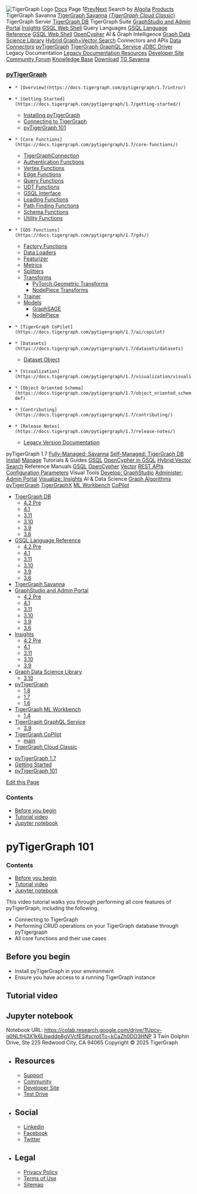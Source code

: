 ![TigerGraph Logo](https://www.tigergraph.com/wp-content/uploads/2020/05/TG_LOGO.svg) [Docs](https://docs.tigergraph.com/home)
Page 1[Prev](https://docs.tigergraph.com/pytigergraph/1.7/getting-started/101)[Next](https://docs.tigergraph.com/pytigergraph/1.7/getting-started/101)
Search by [Algolia](https://www.algolia.com/docsearch)
[Products](https://docs.tigergraph.com/pytigergraph/1.7/getting-started/101)
TigerGraph Savanna
[TigerGraph Savanna](https://docs.tigergraph.com/savanna/main/overview/) [(_TigerGraph Cloud Classic_)](https://docs.tigergraph.com/cloud/main/start/overview)
TigerGraph Server
[TigerGraph DB](https://docs.tigergraph.com/tigergraph-server/4.2/intro/)
TigerGraph Suite
[GraphStudio and Admin Portal](https://docs.tigergraph.com/gui/4.2/intro/) [Insights](https://docs.tigergraph.com/insights/4.2/intro/) [GSQL Web Shell](https://docs.tigergraph.com/tigergraph-server/current/gsql-shell/web)
Query Languages
[GSQL Language Reference](https://docs.tigergraph.com/gsql-ref/4.2/intro/) [GSQL Web Shell](https://docs.tigergraph.com/tigergraph-server/current/gsql-shell/web) [OpenCypher](https://docs.tigergraph.com/gsql-ref/current/opencypher-in-gsql)
AI & Graph Intelligence
[Graph Data Science Library](https://docs.tigergraph.com/graph-ml/3.10/intro/) [Hybrid Graph+Vector Search](https://docs.tigergraph.com/gsql-ref/current/vector/)
Connectors and APIs
[Data Connectors](https://docs.tigergraph.com/tigergraph-server/current/data-loading) [pyTigerGraph](https://docs.tigergraph.com/pytigergraph/1.8/intro/) [TigerGraph GraphQL Service](https://docs.tigergraph.com/graphql/3.9/) [JDBC Driver](https://github.com/tigergraph/ecosys/tree/master/tools/etl/tg-jdbc-driver)
Legacy Documentation
[ Legacy Documentation ](https://docs-legacy.tigergraph.com)
[Resources](https://docs.tigergraph.com/pytigergraph/1.7/getting-started/101)
[Developer Site](https://dev.tigergraph.com/) [Community Forum](https://community.tigergraph.com/) [Knowledge Base](https://tigergraph.freshdesk.com/support/solutions)
[Download](https://dl.tigergraph.com)
[ TG Savanna](https://savanna.tgcloud.io)
### [pyTigerGraph](https://docs.tigergraph.com/pytigergraph/1.7/intro/)
  *     * [Overview](https://docs.tigergraph.com/pytigergraph/1.7/intro/)
  *     * [Getting Started](https://docs.tigergraph.com/pytigergraph/1.7/getting-started/)
      * [Installing pyTigerGraph](https://docs.tigergraph.com/pytigergraph/1.7/getting-started/install)
      * [Connecting to TigerGraph](https://docs.tigergraph.com/pytigergraph/1.7/getting-started/connection)
      * [pyTigerGraph 101](https://docs.tigergraph.com/pytigergraph/1.7/getting-started/101)
  *     * [Core Functions](https://docs.tigergraph.com/pytigergraph/1.7/core-functions/)
      * [TigerGraphConnection](https://docs.tigergraph.com/pytigergraph/1.7/core-functions/base)
      * [Authentication Functions](https://docs.tigergraph.com/pytigergraph/1.7/core-functions/auth)
      * [Vertex Functions](https://docs.tigergraph.com/pytigergraph/1.7/core-functions/vertex)
      * [Edge Functions](https://docs.tigergraph.com/pytigergraph/1.7/core-functions/edge)
      * [Query Functions](https://docs.tigergraph.com/pytigergraph/1.7/core-functions/query)
      * [UDT Functions](https://docs.tigergraph.com/pytigergraph/1.7/core-functions/udt)
      * [GSQL Interface](https://docs.tigergraph.com/pytigergraph/1.7/core-functions/gsql)
      * [Loading Functions](https://docs.tigergraph.com/pytigergraph/1.7/core-functions/loading)
      * [Path Finding Functions](https://docs.tigergraph.com/pytigergraph/1.7/core-functions/path)
      * [Schema Functions](https://docs.tigergraph.com/pytigergraph/1.7/core-functions/schema)
      * [Utility Functions](https://docs.tigergraph.com/pytigergraph/1.7/core-functions/utils)
  *     * [GDS Functions](https://docs.tigergraph.com/pytigergraph/1.7/gds/)
      * [Factory Functions](https://docs.tigergraph.com/pytigergraph/1.7/gds/gds)
      * [Data Loaders](https://docs.tigergraph.com/pytigergraph/1.7/gds/dataloaders)
      * [Featurizer](https://docs.tigergraph.com/pytigergraph/1.7/gds/featurizer)
      * [Metrics](https://docs.tigergraph.com/pytigergraph/1.7/gds/metrics)
      * [Splitters](https://docs.tigergraph.com/pytigergraph/1.7/gds/splitters)
      * [Transforms](https://docs.tigergraph.com/pytigergraph/1.7/gds/transforms)
        * [PyTorch Geometric Transforms](https://docs.tigergraph.com/pytigergraph/1.7/gds/pyg_transforms)
        * [NodePiece Transforms](https://docs.tigergraph.com/pytigergraph/1.7/gds/nodepiece_transforms)
      * [Trainer](https://docs.tigergraph.com/pytigergraph/1.7/gds/trainer)
      * [Models](https://docs.tigergraph.com/pytigergraph/1.7/gds/models)
        * [GraphSAGE](https://docs.tigergraph.com/pytigergraph/1.7/gds/graphsage)
        * [NodePiece](https://docs.tigergraph.com/pytigergraph/1.7/gds/nodepiece)
  *     * [TigerGraph CoPilot](https://docs.tigergraph.com/pytigergraph/1.7/ai/copilot)
  *     * [Datasets](https://docs.tigergraph.com/pytigergraph/1.7/datasets/datasets)
      * [Dataset Object](https://docs.tigergraph.com/pytigergraph/1.7/datasets/datasets_object)
  *     * [Visualization](https://docs.tigergraph.com/pytigergraph/1.7/visualization/visualization)
  *     * [Object Oriented Schema](https://docs.tigergraph.com/pytigergraph/1.7/object_oriented_schema/schema-def)
  *     * [Contributing](https://docs.tigergraph.com/pytigergraph/1.7/contributing/)
  *     * [Release Notes](https://docs.tigergraph.com/pytigergraph/1.7/release-notes/)
      * [Legacy Version Documentation](https://docs.tigergraph.com/pytigergraph/1.7/release-notes/legacy-tg-versions)


pyTigerGraph 1.7
[Fully-Managed: Savanna](https://docs.tigergraph.com/savanna/main/overview/)
[Self-Managed: TigerGraph DB](https://docs.tigergraph.com/tigergraph-server/4.2/intro/)
[Install](https://docs.tigergraph.com/tigergraph-server/current/getting-started/) [Manage](https://docs.tigergraph.com/tigergraph-server/current/system-management/)
Tutorials & Guides
[GSQL](https://github.com/tigergraph/ecosys/blob/master/tutorials/GSQL.md) [OpenCypher in GSQL](https://github.com/tigergraph/ecosys/blob/master/tutorials/Cypher.md) [Hybrid Vector Search](https://github.com/tigergraph/ecosys/blob/master/tutorials/VectorSearch.md)
Reference Manuals
[GSQL](https://docs.tigergraph.com/gsql-ref/4.2/intro/) [OpenCypher](https://docs.tigergraph.com/gsql-ref/current/opencypher-in-gsql/) [Vector](https://docs.tigergraph.com/gsql-ref/current/vector/) [REST APIs](https://docs.tigergraph.com/tigergraph-server/current/api/) [Configuration Parameters](https://docs.tigergraph.com/tigergraph-server/current/reference/configuration-parameters)
Visual Tools
[Develop: GraphStudio](https://docs.tigergraph.com/gui/4.2/intro/) [Administer: Admin Portal](https://docs.tigergraph.com/gui/4.2/intro/) [Visualize: Insights](https://docs.tigergraph.com/insights/4.2/intro/)
AI & Data Science
[Graph Algorithms](https://docs.tigergraph.com/graph-ml/3.10/intro/) [pyTigerGraph](https://docs.tigergraph.com/pytigergraph/1.8/intro/) [TigerGraphX](https://github.com/tigergraph/ecosys/blob/master/tutorials/TigerGraphX.md) [ML Workbench](https://docs.tigergraph.com/ml-workbench/1.4/intro/) [CoPilot](https://docs.tigergraph.com/tg-copilot/intro/)
  * [TigerGraph DB](https://docs.tigergraph.com/tigergraph-server/4.2/intro/)
    * [4.2 Pre](https://docs.tigergraph.com/tigergraph-server/4.2/intro/)
    * [4.1](https://docs.tigergraph.com/tigergraph-server/4.1/intro/)
    * [3.11](https://docs.tigergraph.com/tigergraph-server/3.11/intro/)
    * [3.10](https://docs.tigergraph.com/tigergraph-server/3.10/intro/)
    * [3.9](https://docs.tigergraph.com/tigergraph-server/3.9/intro/)
    * [3.6](https://docs.tigergraph.com/tigergraph-server/3.6/intro/)
  * [GSQL Language Reference](https://docs.tigergraph.com/gsql-ref/4.2/intro/)
    * [4.2 Pre](https://docs.tigergraph.com/gsql-ref/4.2/intro/)
    * [4.1](https://docs.tigergraph.com/gsql-ref/4.1/intro/)
    * [3.11](https://docs.tigergraph.com/gsql-ref/3.11/intro/)
    * [3.10](https://docs.tigergraph.com/gsql-ref/3.10/intro/)
    * [3.9](https://docs.tigergraph.com/gsql-ref/3.9/intro/)
    * [3.6](https://docs.tigergraph.com/gsql-ref/3.6/intro/intro)
  * [TigerGraph Savanna](https://docs.tigergraph.com/savanna/main/overview/)
  * [GraphStudio and Admin Portal](https://docs.tigergraph.com/gui/4.2/intro/)
    * [4.2 Pre](https://docs.tigergraph.com/gui/4.2/intro/)
    * [4.1](https://docs.tigergraph.com/gui/4.1/intro/)
    * [3.11](https://docs.tigergraph.com/gui/3.11/intro/)
    * [3.10](https://docs.tigergraph.com/gui/3.10/intro/)
    * [3.9](https://docs.tigergraph.com/gui/3.9/intro/)
    * [3.6](https://docs.tigergraph.com/gui/3.6/graphstudio/overview)
  * [Insights](https://docs.tigergraph.com/insights/4.2/intro/)
    * [4.2 Pre](https://docs.tigergraph.com/insights/4.2/intro/)
    * [4.1](https://docs.tigergraph.com/insights/4.1/intro/)
    * [3.11](https://docs.tigergraph.com/insights/3.11/intro/)
    * [3.10](https://docs.tigergraph.com/insights/3.10/intro/)
    * [3.9](https://docs.tigergraph.com/insights/3.9/intro/)
  * [Graph Data Science Library](https://docs.tigergraph.com/graph-ml/3.10/intro/)
    * [3.10](https://docs.tigergraph.com/graph-ml/3.10/intro/)
  * [pyTigerGraph](https://docs.tigergraph.com/pytigergraph/1.8/intro/)
    * [1.8](https://docs.tigergraph.com/pytigergraph/1.8/intro/)
    * [1.7](https://docs.tigergraph.com/pytigergraph/1.7/intro/)
    * [1.6](https://docs.tigergraph.com/pytigergraph/1.6/intro/)
  * [TigerGraph ML Workbench](https://docs.tigergraph.com/ml-workbench/1.4/intro/)
    * [1.4](https://docs.tigergraph.com/ml-workbench/1.4/intro/)
  * [TigerGraph GraphQL Service](https://docs.tigergraph.com/graphql/3.9/)
    * [3.9](https://docs.tigergraph.com/graphql/3.9/)
  * [TigerGraph CoPilot](https://docs.tigergraph.com/tg-copilot/intro/)
    * [main](https://docs.tigergraph.com/tg-copilot/intro/)
  * [TigerGraph Cloud Classic](https://docs.tigergraph.com/cloud/main/start/overview)


[](https://docs.tigergraph.com/home/)
  * [pyTigerGraph 1.7](https://docs.tigergraph.com/pytigergraph/1.7/intro/)
  * [Getting Started](https://docs.tigergraph.com/pytigergraph/1.7/getting-started/)
  * [pyTigerGraph 101](https://docs.tigergraph.com/pytigergraph/1.7/getting-started/101)


[Edit this Page](https://github.com/tigergraph/pytigergraph-docs/edit/v1.7/modules/getting-started/pages/101.adoc)
### Contents
  * [Before you begin](https://docs.tigergraph.com/pytigergraph/1.7/getting-started/101#_before_you_begin)
  * [Tutorial video](https://docs.tigergraph.com/pytigergraph/1.7/getting-started/101#_tutorial_video)
  * [Jupyter notebook](https://docs.tigergraph.com/pytigergraph/1.7/getting-started/101#_jupyter_notebook)


# pyTigerGraph 101
### Contents
  * [Before you begin](https://docs.tigergraph.com/pytigergraph/1.7/getting-started/101#_before_you_begin)
  * [Tutorial video](https://docs.tigergraph.com/pytigergraph/1.7/getting-started/101#_tutorial_video)
  * [Jupyter notebook](https://docs.tigergraph.com/pytigergraph/1.7/getting-started/101#_jupyter_notebook)


This video tutorial walks you through performing all core features of pyTigerGraph, including the following.
  * Connecting to TigerGraph
  * Performing CRUD operations on your TigerGraph database through pyTigergraph
  * All core functions and their use cases


## [](https://docs.tigergraph.com/pytigergraph/1.7/getting-started/101#_before_you_begin)Before you begin
  * Install pyTigerGraph in your environment
  * Ensure you have access to a running TigerGraph instance


## [](https://docs.tigergraph.com/pytigergraph/1.7/getting-started/101#_tutorial_video)Tutorial video
## [](https://docs.tigergraph.com/pytigergraph/1.7/getting-started/101#_jupyter_notebook)Jupyter notebook
Notebook URL: <https://colab.research.google.com/drive/1fJpcv-q0NLfHj3X1k6Lbwddp8gVVcfES#scrollTo=kCaZh0DO3HNP>
3 Twin Dolphin Drive, Ste 225 Redwood City, CA 94065 
Copyright © 2025 TigerGraph
  * ## Resources
    * [Support](https://www.tigergraph.com/support/)
    * [Community](https://community.tigergraph.com/)
    * [Developer Site](https://dev.tigergraph.com/)
    * [Test Drive](https://testdrive.tigergraph.com/)
  * ## Social
    * [Linkedin](https://www.linkedin.com/company/tigergraph/)
    * [Facebook](https://www.facebook.com/TigerGraphDB/)
    * [Twitter](https://twitter.com/tigergraphdb)
  * ## Legal
    * [Privacy Policy](https://www.tigergraph.com/privacy-policy/)
    * [Terms of Use](https://www.tigergraph.com/terms/)
    * [Sitemap](https://docs.tigergraph.com/sitemap.xml)


